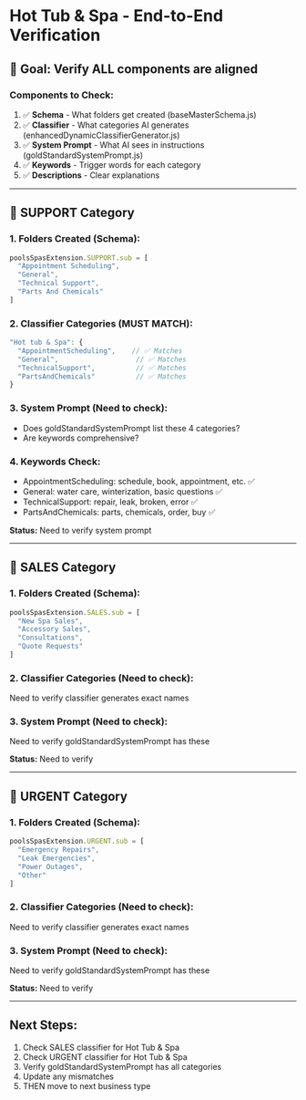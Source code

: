 # Hot Tub & Spa - End-to-End Verification

## 🎯 Goal: Verify ALL components are aligned

### Components to Check:
1. ✅ **Schema** - What folders get created (baseMasterSchema.js)
2. ✅ **Classifier** - What categories AI generates (enhancedDynamicClassifierGenerator.js)
3. ✅ **System Prompt** - What AI sees in instructions (goldStandardSystemPrompt.js)
4. ✅ **Keywords** - Trigger words for each category
5. ✅ **Descriptions** - Clear explanations

---

## 📂 SUPPORT Category

### 1. Folders Created (Schema):
```javascript
poolsSpasExtension.SUPPORT.sub = [
  "Appointment Scheduling",
  "General",
  "Technical Support",
  "Parts And Chemicals"
]
```

### 2. Classifier Categories (MUST MATCH):
```javascript
"Hot tub & Spa": {
  "AppointmentScheduling",    // ✅ Matches
  "General",                   // ✅ Matches
  "TechnicalSupport",          // ✅ Matches  
  "PartsAndChemicals"          // ✅ Matches
}
```

### 3. System Prompt (Need to check):
- Does goldStandardSystemPrompt list these 4 categories?
- Are keywords comprehensive?

### 4. Keywords Check:
- AppointmentScheduling: schedule, book, appointment, etc. ✅
- General: water care, winterization, basic questions ✅
- TechnicalSupport: repair, leak, broken, error ✅
- PartsAndChemicals: parts, chemicals, order, buy ✅

**Status:** Need to verify system prompt

---

## 🛒 SALES Category

### 1. Folders Created (Schema):
```javascript
poolsSpasExtension.SALES.sub = [
  "New Spa Sales",
  "Accessory Sales",
  "Consultations",
  "Quote Requests"
]
```

### 2. Classifier Categories (Need to check):
Need to verify classifier generates exact names

### 3. System Prompt (Need to check):
Need to verify goldStandardSystemPrompt has these

**Status:** Need to verify

---

## 🚨 URGENT Category

### 1. Folders Created (Schema):
```javascript
poolsSpasExtension.URGENT.sub = [
  "Emergency Repairs",
  "Leak Emergencies",
  "Power Outages",
  "Other"
]
```

### 2. Classifier Categories (Need to check):
Need to verify classifier generates exact names

### 3. System Prompt (Need to check):
Need to verify goldStandardSystemPrompt has these

**Status:** Need to verify

---

## Next Steps:
1. Check SALES classifier for Hot Tub & Spa
2. Check URGENT classifier for Hot Tub & Spa
3. Verify goldStandardSystemPrompt has all categories
4. Update any mismatches
5. THEN move to next business type


